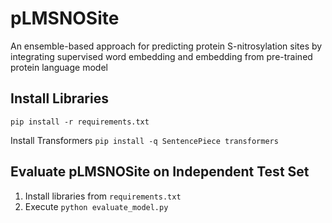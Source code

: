 # pLMSNOSite
An ensemble-based approach for predicting protein S-nitrosylation sites by integrating supervised word embedding and embedding from pre-trained protein language model

## Install Libraries
`pip install -r requirements.txt`

Install Transformers
`pip install -q SentencePiece transformers`

## Evaluate pLMSNOSite on Independent Test Set
1. Install libraries from `requirements.txt`
2. Execute `python evaluate_model.py`
